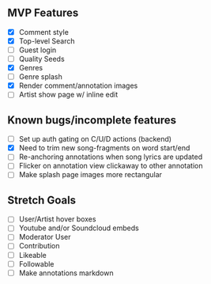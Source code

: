 ## MVP Features
- [X] Comment style
- [X] Top-level Search
- [ ] Guest login
- [ ] Quality Seeds
- [X] Genres
- [ ] Genre splash
- [X] Render comment/annotation images
- [ ] Artist show page w/ inline edit

## Known bugs/incomplete features
- [ ] Set up auth gating on C/U/D actions (backend)
- [X] Need to trim new song-fragments on word start/end
- [ ] Re-anchoring annotations when song lyrics are updated
- [ ] Flicker on annotation view clickaway to other annotation
- [ ] Make splash page images more rectangular

## Stretch Goals

- [ ] User/Artist hover boxes
- [ ] Youtube and/or Soundcloud embeds
- [ ] Moderator User
- [ ] Contribution
- [ ] Likeable
- [ ] Followable
- [ ] Make annotations markdown
